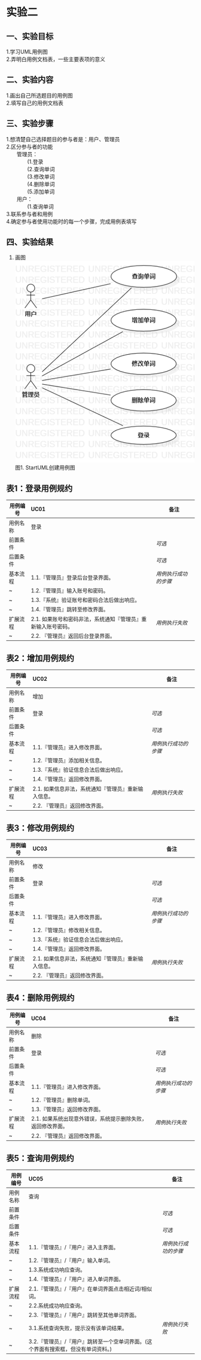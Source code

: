 # 实验二

## 一、实验目标

1.学习UML用例图  
2.弄明白用例文档表，一些主要表项的意义  

## 二、实验内容

1.画出自己所选题目的用例图  
2.填写自己的用例文档表  

## 三、实验步骤

1.想清楚自己选择题目的参与者是：用户、管理员  
2.区分参与者的功能  
&ensp;&ensp;&ensp;&ensp;管理员：    
&ensp;&ensp;&ensp;&ensp;&ensp;&ensp;&ensp;&ensp;(1.登录  
&ensp;&ensp;&ensp;&ensp;&ensp;&ensp;&ensp;&ensp;(2.查询单词  
&ensp;&ensp;&ensp;&ensp;&ensp;&ensp;&ensp;&ensp;(3.修改单词  
&ensp;&ensp;&ensp;&ensp;&ensp;&ensp;&ensp;&ensp;(4.删除单词  
&ensp;&ensp;&ensp;&ensp;&ensp;&ensp;&ensp;&ensp;(5.添加单词  
&ensp;&ensp;&ensp;&ensp;用户：  
&ensp;&ensp;&ensp;&ensp;&ensp;&ensp;&ensp;&ensp;(1.查询单词  
3.联系参与者和用例  
4.确定参与者使用功能时的每一个步骤，完成用例表填写  

## 四、实验结果

1. 画图  
![UML用例图](./lab2_UseCaseDiagram.png)  
图1. StartUML创建用例图  
## 表1：登录用例规约  

用例编号  | UC01 | 备注  
-|:-|-  
用例名称  | 登录  |   
前置条件  |      | *可选*   
后置条件  |      | *可选*   
基本流程  | 1.1.『管理员』登录后台登录界面。  |*用例执行成功的步骤*    
~| 1.2.『管理员』输入账号和密码。  |   
~| 1.3.『系统』验证账号和密码合法后做出响应。  |   
~| 1.4.『管理员』跳转至修改界面。  |   
扩展流程  | 2.1. 如果账号和密码非法，系统通知『管理员』重新输入账号密码。  |*用例执行失败*    
~| 2.2.  『管理员』返回后台登录界面。 |  

## 表2：增加用例规约  

用例编号  | UC02 | 备注  
-|:-|-  
用例名称  | 增加  |   
前置条件  | 登录 | *可选*   
后置条件  |      | *可选*   
基本流程  | 1.1.『管理员』进入修改界面。  |*用例执行成功的步骤*    
~| 1.2.『管理员』添加相关信息。  |   
~| 1.3.『系统』验证信息合法后做出响应。  |   
~| 1.4.『管理员』返回修改界面。  |   
扩展流程  | 2.1. 如果信息非法，系统通知『管理员』重新输入信息。  |*用例执行失败*    
~| 2.2.  『管理员』返回修改界面。 |  

## 表3：修改用例规约  

用例编号  | UC03 | 备注  
-|:-|-  
用例名称  | 修改  |   
前置条件  | 登录 | *可选*   
后置条件  |      | *可选*   
基本流程  | 1.1.『管理员』进入修改界面。  |*用例执行成功的步骤*    
~| 1.2.『管理员』修改相关信息。  |   
~| 1.3.『系统』验证信息合法后做出响应。  |   
~| 1.4.『管理员』返回修改界面。  |   
扩展流程  | 2.1. 如果信息非法，系统通知『管理员』重新输入信息。  |*用例执行失败*    
~| 2.2.  『管理员』返回修改界面。 |  

## 表4：删除用例规约  

用例编号  | UC04 | 备注  
-|:-|-  
用例名称  | 删除  |   
前置条件  | 登录 | *可选*   
后置条件  |      | *可选*   
基本流程  | 1.1.『管理员』进入修改界面。  |*用例执行成功的步骤*    
~| 1.2.『管理员』删除单词。  |  
~| 1.3.『管理员』返回修改界面。  |   
扩展流程  | 2.1. 如果系统出现意外错误，系统提示删除失败，返回修改界面。  |*用例执行失败*    
~| 2.2.  『管理员』返回修改界面。 |  

## 表5：查询用例规约  

用例编号  | UC05 | 备注  
-|:-|-  
用例名称  | 查询  |   
前置条件  |      | *可选*   
后置条件  |      | *可选*   
基本流程  | 1.1.『管理员』/『用户』进入主界面。  |*用例执行成功的步骤*    
~| 1.2.『管理员』/『用户』输入单词。  |  
~| 1.3.系统成功响应查询。  |   
~| 1.4.『管理员』/『用户』进入单词界面。  |   
扩展流程  | 2.1.『管理员』/『用户』在单词界面点击相近词/相似词。  |  
~| 2.2.系统成功响应查询。 |  
~| 2.3.『管理员』/『用户』跳转至其他单词界面。 |  
~| 3.1.系统查询失败，提示没有该单词结果。 |  *用例执行失败*
~| 3.2.『管理员』/『用户』跳转至一个空单词界面。(这个界面有搜索框，但没有单词资料。) |
